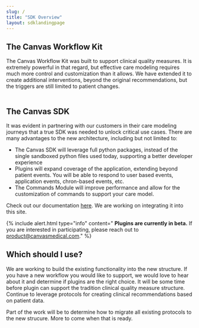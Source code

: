 ```yaml
---
slug: /
title: "SDK Overview"
layout: sdklandingpage
---
```



## The Canvas Workflow Kit

The Canvas Workflow Kit was built to support clinical quality measures. It is extremely powerful in that regard, but effective care modeling requires much more control and customization than it allows. We have extended it to create additional interventions, beyond the original recommendations, but the triggers are still limited to patient changes. 
<br>
<br>
## The Canvas SDK

It was evident in partnering with our customers in their care modeling journeys that a true SDK was needed to unlock critical use cases. There are many advantages to the new architecture, including but not limited to:

* The Canvas SDK will leverage full python packages, instead of the single sandboxed python files used today, supporting a better developer experience
* Plugins will expand coverage of the application, extending beyond patient events. You will be able to respond to user based events, application events, chron-based events, etc. 
* The Commands Module will improve performance and allow for the customization of commands to support your care model. 

Check out our documentation [here](https://canvas-medical.github.io/canvas-core/quickstart/plugins.html). We are working on integrating it into this site. 

{% include alert.html type="info" content=" <b>Plugins are currently in beta.</b> If you are interested in participating, please reach out to product@canvasmedical.com." %}
<br>
## Which should I use?

We are working to build the existing functionality into the new structure. If you have a new workflow you would like to support, we would love to hear about it and determine if plugins are the right choice. It will be some time before plugin can support the tradition clinical quality measure structure. Continue to leverage protocols for creating clinical recommendations based on patient data. 

Part of the work will be to determine how to migrate all existing protocols to the new strucure. More to come when that is ready. 








